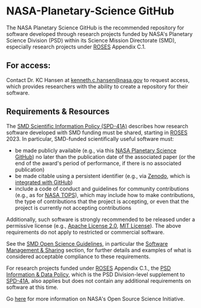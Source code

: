 # NASA-Planetary-Science GitHub 

The NASA Planetary Science GitHub is the recommended repository for software developed through research projects funded by NASA's Planetary Science Division (PSD) within its Science Mission Directorate (SMD), especially research projects under [ROSES](https://science.nasa.gov/researchers/sara/grant-solicitations) Appendix C.1.

## For access:
Contact Dr. KC Hansen at kenneth.c.hansen@nasa.gov to request access, which provides researchers with the ability to create a repository for their software.

## Requirements & Resources

The [SMD Scientific Information Policy (SPD-41A)]([https://science.nasa.gov/science-red/s3fs-public/atoms/files/SMD-information-policy-SPD-41a.pdf](https://smd-cms.nasa.gov/wp-content/uploads/2023/08/smd-information-policy-spd-41a.pdf)) describes how research software developed with SMD funding must be shared, starting in [ROSES](https://science.nasa.gov/researchers/sara/grant-solicitations)  2023. In particular, SMD-funded scientifically useful software must: 

- be made publicly available (e.g., via this [NASA Planetary Science GitHub](https://github.com/NASA-Planetary-Science)) no later than the publication date of the associated paper (or the end of the award's period of performance, if there is no associated publication)
- be made citable using a persistent identifier (e.g., via [Zenodo](https://zenodo.org/), which is [integrated with GitHub](https://docs.github.com/en/repositories/archiving-a-github-repository/referencing-and-citing-content))
- include a code of conduct and guidelines for community contributions (e.g., as for [NASA TOPS](https://github.com/nasa/Transform-to-Open-Science/blob/main/CONTRIBUTING.md)), which may include how to make contributions, the type of contributions that the project is accepting, or even that the project is currently not accepting contributions

Additionally, such software is strongly recommended to be released under a permissive license (e.g., [Apache License 2.0](https://opensource.org/license/apache-2-0/), [MIT License](https://opensource.org/license/mit/)). The above requirements do not apply to restricted or commercial software.

See the [SMD Open Science Guidelines](https://github.com/nasa/smd-open-science-guidelines/tree/main), in particular the [Software Management & Sharing](https://github.com/nasa/smd-open-science-guidelines/blob/main/OSS_Guidance/Software_Management_Sharing.md) section, for further details and examples of what is considered acceptable compliance to these requirements.

For research projects funded under [ROSES](https://science.nasa.gov/researchers/sara/grant-solicitations) Appendix C.1., the [PSD Information & Data Policy](https://science.nasa.gov/science-pink/s3fs-public/atoms/files/PSD%20Information%20&%20Data%20Management%20Policy.pdf), which is the PSD Division-level supplement to [SPD-41A]([https://science.nasa.gov/science-red/s3fs-public/atoms/files/SMD-information-policy-SPD-41a.pdf](https://smd-cms.nasa.gov/wp-content/uploads/2023/05/PSDInformationDataManagementPolicy.pdf)), also applies but does not contain any additional requirements on software at this time. 

Go [here](https://science.nasa.gov/open-science-overview) for more information on NASA's Open Source Science Initiative.
